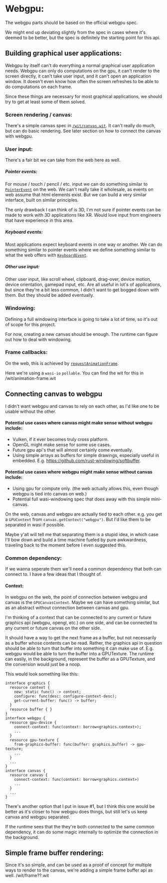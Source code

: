 # Webgpu:

The webgpu parts should be based on the official webgpu spec.

We might end up deviating slightly from the spec in cases where it's deemed to be better, but the spec is definitely the starting point for this api.

## Building graphical user applications:

Webgpu by itself can't do everything a normal graphical user application needs. Webgpu can only do computations on the gpu, it can't render to the screen directly, it can't take user input, and it can't open an application window. It doesn't even know how often the screen refreshes to be able to do computations on each frame.

Since these things are necessary for most graphical applications, we should try to get at least some of them solved.

### Screen rendering / canvas:

There's a simple canvas spec in [`/wit/canvas.wit`](/wit/canvas.wit). It can't really do much, but can do basic rendering. See later section on how to connect the canvas with webgpu.

### User input:

There's a fair bit we can take from the web here as well.

##### Pointer events:

For mouse / touch / pencil / etc. input we can do something similar to [`PointerEvent`](https://developer.mozilla.org/en-US/docs/Web/API/PointerEvent) on the web. We can't really take it wholesale, as events on web assume that html elements exist. But we can build a very similar interface, built on similar principles.

The only drawback I can think of is 3D, I'm not sure if pointer events can be made to work with 3D applications like XR. Would love input from engineers that have experience in this area.

##### Keyboard events:

Most applications expect keyboard events in one way or another. We can do something similar to pointer events where we define something similar to what the web offers with [`KeyboardEvent`](https://developer.mozilla.org/en-US/docs/Web/API/KeyboardEvent).

##### Other use input:

Other user input, like scroll wheel, clipboard, drag-over, device motion, device orientation, gamepad input, etc. Are all useful in lot's of applications, but since they're a bit less common, I didn't want to get bogged down with them. But they should be added eventually.

### Windowing:

Defining a full windowing interface is going to take a lot of time, so it's out of scope for this project.

For now, creating a new canvas should be enough. The runtime can figure out how to deal with windowing.

### Frame callbacks:
On the web, this is achieved by [`requestAnimationFrame`](https://developer.mozilla.org/en-US/docs/Web/API/window/requestAnimationFrame). 

Here we're using a `wasi-io` `pollable`. You can find the wit for this in /wit/animation-frame.wit


## Connecting canvas to webgpu

I didn't want webgpu and canvas to rely on each other, as I'd like one to be usable without the other.

#### Potential use cases where canvas might make sense without webgpu include:
- Vulken, if it ever becomes truly cross platform.
- OpenGL might make sense for some use cases.
- Future gpu api's that will almost certainly come eventually.
- Using simple arrays as buffers for simple drawings, especially useful in embedded. E.g. https://github.com/rust-windowing/softbuffer.

#### Potential use cases where webgpu might make sense without canvas include:
- Using gpu for compute only. (the web actually allows this, even though webgpu is tied into canvas on web.)
- Potential full wasi-windowing spec that does away with this simple mini-canvas.

On the web, canvas and webgpu are actually tied to each other. e.g. you get a `GPUContext` from `canvas.getContext("webgpu")`. But I'd like them to be separated in wasi if possible.

Maybe y'all will tell me that separating them is a stupid idea, in which case I'll bow down and build a time machine fueled by pure awkwardness, traveling back to the moment before I even suggested this.

### Common dependency:
If we wanna seperate them we'll need a common dependency that both can connect to. I have a few ideas that I thought of.

#### Context:
In webgpu on the web, the point of connection between webgpu and canvas is the `GPUCanvasContext`. Maybe we can have something similar, but as an abstract without connection between canvas and gpu.

I'm thinking of a context that can be connected to any current or future graphics api (webgpu, opengl, etc.) on one side, and can be connected to any current or future canvas on the other side.

It should have a way to get the next frame as a buffer, but not necessarily as a buffer whose contents can be read. Rather, the graphics api in question should be able to turn that buffer into something it can make use of. E.g. webgpu would be able to turn the buffer into a GPUTexture. The runtime can easily, in the background, represent the buffer as a GPUTexture, and the conversion would just be a noop.

This would look something like this:

```wit
interface graphics {
  resource context {
    new: static func() -> context;
    configure: func(desc: configure-context-desc);
    get-current-buffer: func() -> buffer;
  }
  resource buffer { }
}
interface webgpu {
  resource gpu-device {
    connect-context: func(context: borrow<graphics.context>);
    ...
  }
  resource gpu-texture {
    from-graphics-buffer: func(buffer: graphics.buffer) -> gpu-texture;
    ...
  }
  ...
}
interface canvas {
  resource canvas {
    connect-context: func(context: borrow<graphics.context>)
    ...
  }
  ...
}
```

There's another option that I put in issue #1, but I think this one would be better as it's closer to how webgpu does things, but still let's us keep canvas and webgpu separated.

If the runtime sees that the they're both connected to the same common dependency, it can do some magic internally to optimize the connection in the background.

## Simple frame buffer rendering:

Since it's so simple, and can be used as a proof of concept for multiple ways to render to the canvas, we're adding a simple frame buffer api as well. /wit/frame??.wit
